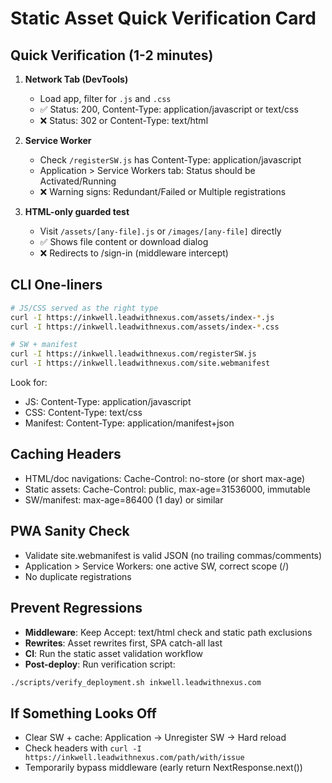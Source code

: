 # Static Asset Quick Verification Card

## Quick Verification (1-2 minutes)

1. **Network Tab (DevTools)**
   - Load app, filter for `.js` and `.css`
   - ✅ Status: 200, Content-Type: application/javascript or text/css
   - ❌ Status: 302 or Content-Type: text/html

2. **Service Worker**
   - Check `/registerSW.js` has Content-Type: application/javascript
   - Application > Service Workers tab: Status should be Activated/Running
   - ❌ Warning signs: Redundant/Failed or Multiple registrations

3. **HTML-only guarded test**
   - Visit `/assets/[any-file].js` or `/images/[any-file]` directly
   - ✅ Shows file content or download dialog
   - ❌ Redirects to /sign-in (middleware intercept)

## CLI One-liners

```bash
# JS/CSS served as the right type
curl -I https://inkwell.leadwithnexus.com/assets/index-*.js
curl -I https://inkwell.leadwithnexus.com/assets/index-*.css

# SW + manifest
curl -I https://inkwell.leadwithnexus.com/registerSW.js
curl -I https://inkwell.leadwithnexus.com/site.webmanifest
```

Look for:

- JS: Content-Type: application/javascript
- CSS: Content-Type: text/css
- Manifest: Content-Type: application/manifest+json

## Caching Headers

- HTML/doc navigations: Cache-Control: no-store (or short max-age)
- Static assets: Cache-Control: public, max-age=31536000, immutable
- SW/manifest: max-age=86400 (1 day) or similar

## PWA Sanity Check

- Validate site.webmanifest is valid JSON (no trailing commas/comments)
- Application > Service Workers: one active SW, correct scope (/)
- No duplicate registrations

## Prevent Regressions

- **Middleware**: Keep Accept: text/html check and static path exclusions
- **Rewrites**: Asset rewrites first, SPA catch-all last
- **CI**: Run the static asset validation workflow
- **Post-deploy**: Run verification script:

```bash
./scripts/verify_deployment.sh inkwell.leadwithnexus.com
```

## If Something Looks Off

- Clear SW + cache: Application → Unregister SW → Hard reload
- Check headers with `curl -I https://inkwell.leadwithnexus.com/path/with/issue`
- Temporarily bypass middleware (early return NextResponse.next())
